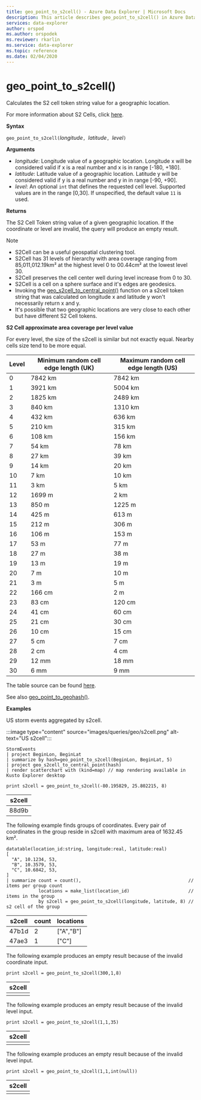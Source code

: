 ```yaml
---
title: geo_point_to_s2cell() - Azure Data Explorer | Microsoft Docs
description: This article describes geo_point_to_s2cell() in Azure Data Explorer.
services: data-explorer
author: orspod
ms.author: orspodek
ms.reviewer: rkarlin
ms.service: data-explorer
ms.topic: reference
ms.date: 02/04/2020
---
```

# geo_point_to_s2cell()

Calculates the S2 cell token string value for a geographic location.

For more information about S2 Cells, click [here](http://s2geometry.io/devguide/s2cell_hierarchy).

**Syntax**

`geo_point_to_s2cell(`*longitude*`, `*latitude*`, `*level*`)`

**Arguments**

* *longitude*: Longitude value of a geographic location. Longitude x will be considered valid if x is a real number and x is in range [-180, +180]. 
* *latitude*: Latitude value of a geographic location. Latitude y will be considered valid if y is a real number and y in in range [-90, +90]. 
* *level*: An optional `int` that defines the requested cell level. Supported values are in the range [0,30]. If unspecified, the default value `11` is used.

**Returns**

The S2 Cell Token string value of a given geographic location. If the coordinate or level are invalid, the query will produce an empty result.

> [!NOTE]
>
> * S2Cell can be a useful geospatial clustering tool.
> * S2Cell has 31 levels of hierarchy with area coverage ranging from 85,011,012.19km² at the highest level 0 to 00.44cm² at the lowest level 30.
> * S2Cell preserves the cell center well during level increase from 0 to 30.
> * S2Cell is a cell on a sphere surface and it's edges are geodesics.
> * Invoking the [geo_s2cell_to_central_point()](geo-s2cell-to-central-point-function.md) function on a s2cell token string that was calculated on longitude x and latitude y won't necessarily return x and y.
> * It's possible that two geographic locations are very close to each other but have different S2 Cell tokens.

**S2 Cell approximate area coverage per level value**

For every level, the size of the s2cell is similar but not exactly equal. Nearby cells size tend to be more equal.

|Level|Minimum random cell edge length (UK)|Maximum random cell edge length (US)|
|--|--|--|
|0|7842 km|7842 km|
|1|3921 km|5004 km|
|2|1825 km|2489 km|
|3|840 km|1310 km|
|4|432 km|636 km|
|5|210 km|315 km|
|6|108 km|156 km|
|7|54 km|78 km|
|8|27 km|39 km|
|9|14 km|20 km|
|10|7 km|10 km|
|11|3 km|5 km|
|12|1699 m|2 km|
|13|850 m|1225 m|
|14|425 m|613 m|
|15|212 m|306 m|
|16|106 m|153 m|
|17|53 m|77 m|
|18|27 m|38 m|
|19|13 m|19 m|
|20|7 m|10 m|
|21|3 m|5 m|
|22|166 cm|2 m|
|23|83 cm|120 cm|
|24|41 cm|60 cm|
|25|21 cm|30 cm|
|26|10 cm|15 cm|
|27|5 cm|7 cm|
|28|2 cm|4 cm|
|29|12 mm|18 mm|
|30|6 mm|9 mm|

The table source can be found [here](http://s2geometry.io/resources/s2cell_statistics).

See also [geo_point_to_geohash()](geo-point-to-geohash-function.md).

**Examples**

US storm events aggregated by s2cell.

:::image type="content" source="images/queries/geo/s2cell.png" alt-text="US s2cell":::

```kusto
StormEvents
| project BeginLon, BeginLat
| summarize by hash=geo_point_to_s2cell(BeginLon, BeginLat, 5)
| project geo_s2cell_to_central_point(hash)
| render scatterchart with (kind=map) // map rendering available in Kusto Explorer desktop
```

```kusto
print s2cell = geo_point_to_s2cell(-80.195829, 25.802215, 8)
```

| s2cell |
|--------|
| 88d9b  |

The following example finds groups of coordinates. Every pair of coordinates in the group reside in s2cell with maximum area of 1632.45 km².
```kusto
datatable(location_id:string, longitude:real, latitude:real)
[
  "A", 10.1234, 53,
  "B", 10.3579, 53,
  "C", 10.6842, 53,
]
| summarize count = count(),                                        // items per group count
            locations = make_list(location_id)                      // items in the group
            by s2cell = geo_point_to_s2cell(longitude, latitude, 8) // s2 cell of the group
```

| s2cell | count | locations |
|--------|-------|-----------|
| 47b1d  | 2     | ["A","B"] |
| 47ae3  | 1     | ["C"]     |

The following example produces an empty result because of the invalid coordinate input.
```kusto
print s2cell = geo_point_to_s2cell(300,1,8)
```

| s2cell |
|--------|
|        |

The following example produces an empty result because of the invalid level input.
```kusto
print s2cell = geo_point_to_s2cell(1,1,35)
```

| s2cell |
|--------|
|        |

The following example produces an empty result because of the invalid level input.
```kusto
print s2cell = geo_point_to_s2cell(1,1,int(null))
```

| s2cell |
|--------|
|        |
